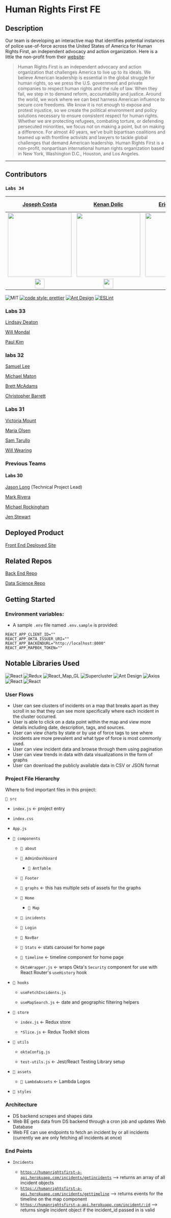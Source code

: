 # Human Rights First FE

## Description

Our team is developing an interactive map that identifies potential instances of police use-of-force across the United States of America for Human Rights First, an independent advocacy and action organization. Here is a little the non-profit from their [website](https://www.humanrightsfirst.org/about):

> Human Rights First is an independent advocacy and action organization that challenges America to live up to its ideals. We believe American leadership is essential in the global struggle for human rights, so we press the U.S. government and private companies to respect human rights and the rule of law. When they fail, we step in to demand reform, accountability and justice. Around the world, we work where we can best harness American influence to secure core freedoms.
> We know it is not enough to expose and protest injustice, so we create the political environment and policy solutions necessary to ensure consistent respect for human rights. Whether we are protecting refugees, combating torture, or defending persecuted minorities, we focus not on making a point, but on making a difference. For almost 40 years, we've built bipartisan coalitions and teamed up with frontline activists and lawyers to tackle global challenges that demand American leadership.
> Human Rights First is a non-profit, nonpartisan international human rights organization based in New York, Washington D.C., Houston, and Los Angeles.

---

## Contributors

### `Labs 34`

|                      [Joseph Costa](https://github.com/jcost875)                       |                       [Kenan Dolic](https://github.com/kdolic)                       |                     [Erick Gonzalez](https://github.com/eg180)                      |                   [Harry Mardirossian](https://GitHub.com/hdm007)                    |                     [Solomon Zelenko](https://github.com/zempo)                     |                     [Tatiana Efimova](https://github.com/tatkaef)                     |                    [Mudesir Suleyman](https://github.com/mudesir)                     |                     [Josiah McKinney](https://github.com/joeyMckinney)                     |                     [Caroline Lucas](https://github.com/carolinefallonlucas)                      |
| :------------------------------------------------------------------------------------: | :----------------------------------------------------------------------------------: | :---------------------------------------------------------------------------------: | :----------------------------------------------------------------------------------: | :---------------------------------------------------------------------------------: | :-----------------------------------------------------------------------------------: | :-----------------------------------------------------------------------------------: | :----------------------------------------------------------------------------------------: | :-----------------------------------------------------------------------------------------------: |
|    <img src="https://avatars.githubusercontent.com/u/73002178?v=4" width = "200"/>     |   <img src="https://avatars.githubusercontent.com/u/36944457?v=4" width = "200"/>    |    <img src="https://avatars.githubusercontent.com/u/11304801?v=4" width="200"/>    |    <img src="https://avatars.githubusercontent.com/u/40373828?v=4" height="70"/>     |  <img src="https://avatars.githubusercontent.com/u/39205476?v=4" width = "200" />   |     <img src="https://avatars.githubusercontent.com/u/62978626?v=4" width="200"/>     |    <img src="https://avatars.githubusercontent.com/u/24998352?v=4" width = "200"/>    |       <img src="https://avatars.githubusercontent.com/u/14951470?v=4" width="200"/>        |           <img src="https://avatars.githubusercontent.com/u/47719592?v=4" width="200"/>           |
| [<img src="https://github.com/favicon.ico" width="30"/> ](https://github.com/jcost875) | [<img src="https://github.com/favicon.ico" width="30"/> ](https://github.com/kdolic) | [<img src="https://github.com/favicon.ico" width="30"/> ](https://github.com/eg180) | [<img src="https://github.com/favicon.ico" width="30"/> ](https://github.com/hdm007) | [<img src="https://github.com/favicon.ico" width="30"/> ](https://github.com/zempo) | [<img src="https://github.com/favicon.ico" width="30"/> ](https://github.com/tatkaef) | [<img src="https://github.com/favicon.ico" width="30"/> ](https://github.com/mudesir) | [<img src="https://github.com/favicon.ico" width="30"/> ](https://github.com/joeyMckinney) | [<img src="https://github.com/favicon.ico" width="30"/> ](https://github.com/carolinefallonlucas) |

![MIT](https://img.shields.io/packagist/l/doctrine/orm.svg)
[![code style: prettier](https://img.shields.io/badge/code_style-prettier-ff69b4.svg?style=flat-square)](https://github.com/prettier/prettier)
[![Ant Design](https://img.shields.io/badge/design%20system-ant--design-yellowgreen)](https://ant.design/docs/react/introduce)
[![ESLint](https://img.shields.io/badge/linter-eslint-orange)](https://eslint.org/)

### Labs 33

[Lindsay Deaton](https://github.com/lindsay-deaton)

[Will Mondal](https://github.com/willmond-al)

[Paul Kim](https://github.com/lbu0413)

### labs 32

[Samuel Lee](https://github.com/AgentSamSA)

[Michael Maton](https://github.com/michael-maton)

[Brett McAdams](https://github.com/BrettMcAdams)

[Christopher Barrett](https://gist.github.com/Christopher-Barrett)

### Labs 31

[Victoria Mount](https://github.com/victoriamount)

[Maria Olsen](https://github.com/mcolsen)

[Sam Tarullo](https://github.com/starullo)

[Will Wearing](https://github.com/willwearing)

### Previous Teams

#### Labs 30

[Jason Long](https://github.com/jlong5795) (Technical Project Lead)

[Mark Rivera](https://github.com/MarkRivera)

[Michael Rockingham](https://github.com/mrockingham)

[Jen Stewart](https://github.com/jstewart8053)

## Deployed Product

[Front End Deployed Site](https://a.humanrightsfirst.dev/)

## Related Repos

[Back End Repo](https://github.com/Lambda-School-Labs/human-rights-first-be-a)

[Data Science Repo](https://github.com/Lambda-School-Labs/human-rights-first-ds-c)

## Getting Started

### Environment variables:

- A sample `.env` file named `.env.sample` is provided:

```
REACT_APP_CLIENT_ID=""
REACT_APP_OKTA_ISSUER_URI=""
REACT_APP_BACKENDURL="http://localhost:8000"
REACT_APP_MAPBOX_TOKEN=""
```

## Notable Libraries Used

![React](https://img.shields.io/badge/-React.js-000000?style=flat&logo=react) ![Redux](https://img.shields.io/badge/Redux-darkblue?style=flat&logo=redux) ![React_Map_GL](https://img.shields.io/badge/-React_Map_GL-blueviolet) ![Supercluster](https://img.shields.io/badge/-SuperCluster-orange)
![Ant Design](https://img.shields.io/badge/-Ant_Design-008DFA) ![Axios](https://img.shields.io/badge/-Axios-darkgreen) ![React](https://img.shields.io/badge/Chart_JS-darkred) ![React](https://img.shields.io/badge/-Otka_Authentication-silver)

### User Flows

- User can see clusters of incidents on a map that breaks apart as they scroll in so that they can see more specifically where each incident in the cluster occurred.
- User is able to click on a data point within the map and view more details including date, description, tags, and sources.
- User can view charts by state or by use of force tags to see where incidents are more prevalent and what type of force is most commonly used.
- User can view incident data and browse through them using pagination
- User can view trends in data with data visualizations in the form of graphs
- User can download the publicly available data in CSV or JSON format

### Project File Hierarchy

Where to find important files in this project:

`📂 src`

- `index.js` <- project entry

- `index.css`

- `App.js`

- `📂 components`

  - `📂 about`

  - `📂 AdminDashboard`

    - `📂 AntTable`

  - `📂 Footer`

  - `📂 graphs` <- this has multiple sets of assets for the graphs

  - `📂 Home`

    - `📂 Map`

  - `📂 incidents`

  - `📂 Login`

  - `📂 NavBar`

  - `📂 Stats` <- stats carousel for home page

  - `📂 timeline` <- timeline component for home page

  - `OktaWrapper.js` <- wraps Okta's `Security` component for use with React Router's `useHistory` hook

- `📂 hooks`

  - `useFetchIncidents.js`

  - `useMapSearch.js` <- date and geographic filtering helpers

- `📂 store`

  - `index.js` <- Redux store

  - `*Slice.js` <- Redux Toolkit slices

- `📂 utils`

  - `oktaConfig.js`

  - `test-utils.js` <- Jest/React Testing Library setup

- `📂 assets`

  - `📂 LambdaAssets` <- Lambda Logos

- `📂 styles`

### Architecture

- DS backend scrapes and shapes data
- Web BE gets data from DS backend through a cron job and updates Web Database
- Web FE can use endpoints to fetch an incident by or all incidents (currently we are only fetching all incidents at once)

### End Points

- `Incidents`

  - [`https://humanrightsfirst-a-api.herokuapp.com/incidents/getincidents`](https://humanrightsfirst-a-api.herokuapp.com/incidents/getincidents) --> returns an array of all incident objects
  - [`https://humanrightsfirst-a-api.herokuapp.com/incidents/gettimeline`](https://humanrightsfirst-a-api.herokuapp.com/incidents/gettimeline`) --> returns events for the timeline on the map component
  - [`https://humanrightsfirst-a-api.herokuapp.com/incident/:id`](https://humanrightsfirst-a-api.herokuapp.com/incidents/incident/:id`) --> returns single incident object if the incident_id passed in is valid
